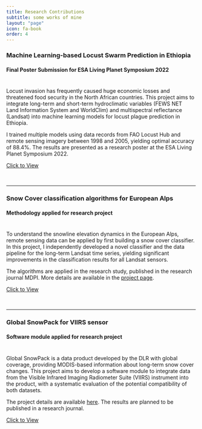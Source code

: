 ```yaml
---
title: Research Contributions
subtitle: some works of mine
layout: "page"
icon: fa-book
order: 4
---
```


### **Machine Learning-based Locust Swarm Prediction in Ethiopia**

#### Final Poster Submission for ESA Living Planet Symposium 2022

<div style="line-height:50%;">
    <br>
</div>

Locust invasion has frequently caused huge economic losses and threatened food security in the North African countries. This project aims to integrate long-term and short-term hydroclimatic variables (FEWS NET Land Information System and WorldClim) and multispectral reflectance (Landsat) into machine learning models for locust plague prediction in Ethiopia. 

I trained multiple models using data records from FAO Locust Hub and remote sensing imagery between 1998 and 2005, yielding optimal accuracy of 88.4%. The results are presented as a research poster at the ESA Living Planet Symposium 2022.

<a href='assets/images/poster.pdf' download class="button">Click to View</a>

<br>

***

### **Snow Cover classification algorithms for European Alps**

#### Methodology applied for research project

<div style="line-height:50%;">
    <br>
</div>

To understand the snowline elevation dynamics in the European Alps, remote sensing data can be applied by first building a snow cover classifier. In this project, I independently developed a novel classifier and the data pipeline for the long-term Landsat time series, yielding significant improvements in the classification results for all Landsat sensors. 

The algorithms are applied in the research study, published in the research journal MDPI. More details are available in the [project page](https://pinkychow1010.github.io/project/2021/10/01/snowline.html).


<a href='https://www.mdpi.com/2072-4292/14/18/4461' download class="button">Click to View</a>

<br>

***

### **Global SnowPack for VIIRS sensor**

#### Software module applied for research project

<div style="line-height:50%;">
    <br>
</div>

Global SnowPack is a data product developed by the DLR with global coverage, providing MODIS-based information about long-term snow cover changes. This project aims to develop a software module to integrate data from the Visible Infrared Imaging Radiometer Suite (VIIRS) instrument into the product, with a systematic evaluation of the potential compatibility of both datasets. 

The project details are available [here](https://pinkychow1010.github.io/project/2022/09/01/gsp.html). The results are planned to be published in a research journal.

<a href='' download class="button">Click to View</a>

